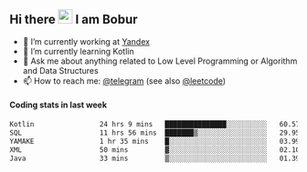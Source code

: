 ## Hi there <img src="https://media.giphy.com/media/hvRJCLFzcasrR4ia7z/giphy.gif" width="25px" height="25px"> I am Bobur

- 💼 I’m currently working at [Yandex](https://yandex.ru/)
- 🌱 I’m currently learning Kotlin
- 💬 Ask me about anything related to Low Level Programming or Algorithm and Data Structures
- 📫 How to reach me: [@telegram](https://t.me/octoant) (see also [@leetcode](https://leetcode.com/octoant/))    

#### Coding stats in last week

<!--START_SECTION:waka-->

```txt
Kotlin                24 hrs 9 mins   ███████████████░░░░░░░░░░   60.57 %
SQL                   11 hrs 56 mins  ███████▒░░░░░░░░░░░░░░░░░   29.95 %
YAMAKE                1 hr 35 mins    █░░░░░░░░░░░░░░░░░░░░░░░░   03.99 %
XML                   50 mins         ▓░░░░░░░░░░░░░░░░░░░░░░░░   02.10 %
Java                  33 mins         ▒░░░░░░░░░░░░░░░░░░░░░░░░   01.39 %
```

<!--END_SECTION:waka-->
